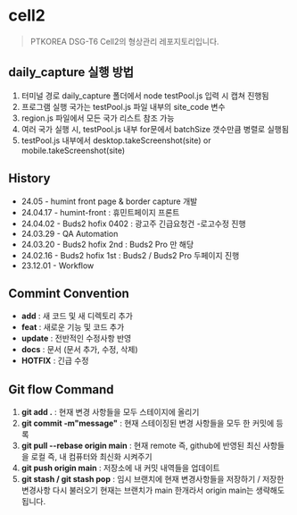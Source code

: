 # cell2
> PTKOREA DSG-T6 Cell2의 형상관리 레포지토리입니다.

## daily_capture 실행 방법
1. 터미널 경로 daily_capture 폴더에서 node testPool.js 입력 시 캡쳐 진행됨
2. 프로그램 실행 국가는 testPool.js 파일 내부의 site_code 변수
3. region.js 파일에서 모든 국가 리스트 참조 가능
4. 여러 국가 실행 시, testPool.js 내부 for문에서 batchSize 갯수만큼 병렬로 실행됨
5. testPool.js 내부에서 desktop.takeScreenshot(site) or mobile.takeScreenshot(site)

## History
- 24.05 - humint front page & border capture 개발
- 24.04.17 - humint-front : 휴민트페이지 프론트 
- 24.04.02 - Buds2 hofix 0402 : 광고주 긴급요청건 -로고수정 진행  
- 24.03.29 - QA Automation 
- 24.03.20 - Buds2 hofix 2nd : Buds2 Pro 만 해당
- 24.02.16 - Buds2 hofix 1st : Buds2 / Buds2 Pro 두페이지 진행 
- 23.12.01 - Workflow

## Commint Convention
- __add__ : 새 코드 및 새 디렉토리 추가
- __feat__ : 새로운 기능 및 코드 추가
- __update__ : 전반적인 수정사항 반영
- __docs__ : 문서 (문서 추가, 수정, 삭제)
- __HOTFIX__ : 긴급 수정

## Git flow Command

1. <b>git add .</b> : 현재 변경 사항들을 모두 스테이지에 올리기
2. <b>git commit -m"message"</b> : 현재 스테이징된 변경 사항들을 모두 한 커밋에 등록
3. <b>git pull --rebase origin main</b> : 현재 remote 즉, github에 반영된 최신 사항들을 로컬 즉, 내 컴퓨터와 최신화 시켜주기
4. <b>git push origin main</b> : 저장소에 내 커밋 내역들을 업데이트
5. <b>git stash / git stash pop</b> : 임시 브랜치에 현재 변경사항들을 저장하기 / 저장한 변경사항 다시 불러오기
   현재는 브랜치가 main 한개라서 origin main는 생략해도 됩니다.
